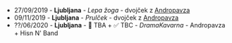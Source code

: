 * 27/09/2019 - **Ljubljana** - _Lepa žoga_ - dvojček z [Andropavza](https://www.facebook.com/andropavza/)
* 09/11/2019 - **Ljubljana** - _Prulček_ - dvojček z [Andropavza](https://www.facebook.com/andropavza/)
* ??/06/2020 -  **Ljubljana** - 📣 TBA + ✅ TBC -  _DramaKavarna_ - Andropavza + Hisn N' Band